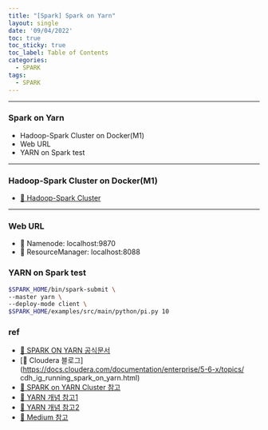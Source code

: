 ```yaml
---
title: "[Spark] Spark on Yarn"
layout: single
date: '09/04/2022'
toc: true
toc_sticky: true
toc_label: Table of Contents
categories:
  - SPARK
tags:
  - SPARK
---
```


---
### Spark on Yarn
* Hadoop-Spark Cluster on Docker(M1)
* Web URL
* YARN on Spark test

---

### Hadoop-Spark Cluster on Docker(M1)
* [🔗 Hadoop-Spark Cluster](https://github.com/zsu58/docker/tree/main/hadoop_spark)

---

### Web URL
* 🔗 Namenode: localhost:9870
* 🔗 ResourceManager: localhost:8088

### YARN on Spark test
```bash
$SPARK_HOME/bin/spark-submit \
--master yarn \
--deploy-mode client \
$SPARK_HOME/examples/src/main/python/pi.py 10
```

### ref
* [🔗 SPARK ON YARN 공식문서](https://spark.apache.org/docs/latest/running-on-yarn.html)
* [🔗 Cloudera 블로그](https://docs.cloudera.com/documentation/enterprise/5-6-x/topics/
cdh_ig_running_spark_on_yarn.html)
* [🔗 SPARK on YARN Cluster 참고](https://www.linode.com/docs/guides/install-configure-run-spark-on-top-of-hadoop-yarn-cluster/)
* [🔗 YARN 개념 참고1](https://www.popit.kr/what-is-hadoop-yarn/)
* [🔗 YARN 개념 참고2](https://opentutorials.org/module/2926/17248)
* [🔗 Medium 참고](https://gamz.medium.com/데이터분석-인프라-구축기-3-4-bb2326089ba5)
